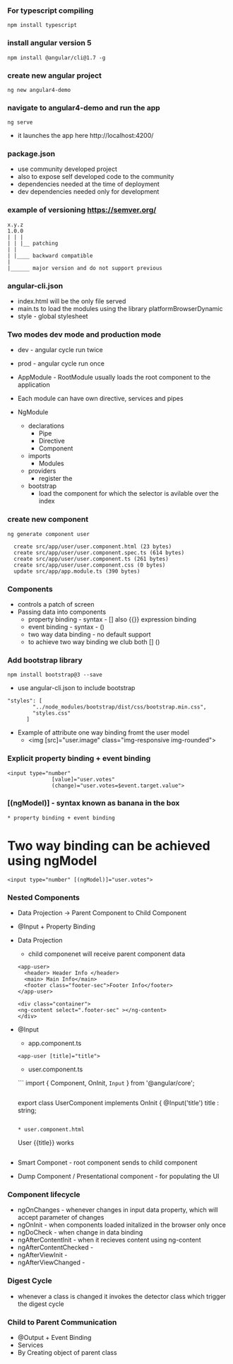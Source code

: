 ### For typescript compiling
`npm install typescript`


### install angular version 5

`npm install @angular/cli@1.7 -g`

### create new angular project
`ng new angular4-demo`

### navigate to angular4-demo and run the app 
`ng serve`

* it launches the app here http://localhost:4200/

### package.json
* use community developed project
* also to expose self developed code to the community
* dependencies
	 needed at the time of deployment
* dev dependencies
	needed only for development
	
### example of versioning https://semver.org/

```
x.y.z
1.0.0
| | |
| | |__ patching
| | 
| |____ backward compatible
|
|______ major version and do not support previous
```



### angular-cli.json
* index.html will be the only file served 
* main.ts to load the modules using the library platformBrowserDynamic
* style - global stylesheet

### Two modes dev mode and production mode
* dev - angular cycle run twice
* prod - angular cycle run once

* AppModule - RootModule usually loads the root component to the application
* Each module can have own directive, services and pipes


* NgModule
	* declarations
		* Pipe
		* Directive
		* Component
	* imports
		* Modules
	* providers
		* register the 
	* bootstrap
		* load the component for which the selector is avilable over the index
		
### create new component

`ng generate component user`

```
  create src/app/user/user.component.html (23 bytes)
  create src/app/user/user.component.spec.ts (614 bytes)
  create src/app/user/user.component.ts (261 bytes)
  create src/app/user/user.component.css (0 bytes)
  update src/app/app.module.ts (390 bytes)
```
  
### Components

* controls a patch of screen
* Passing data into components
	* property binding - syntax - [] also {{}} expression binding
	* event binding - syntax - ()
	* two way data binding - no default support 
	* to achieve two way binding we club both [] ()

### Add bootstrap library
`npm install bootstrap@3 --save`

* use angular-cli.json to include bootstrap 

```
"styles": [
        "../node_modules/bootstrap/dist/css/bootstrap.min.css",
        "styles.css"
      ]
```

* Example of attribute one way binding fromt the user model
	* <img [src]="user.image" class="img-responsive img-rounded">

### Explicit property binding + event binding
	
```
<input type="number" 
              [value]="user.votes"
              (change)="user.votes=$event.target.value">
```

### [(ngModel)] - syntax known as banana in the box
	* property binding + event binding

# Two way binding can be achieved using ngModel

```
<input type="number" [(ngModel)]="user.votes">
```

### Nested Components
* Data Projection -> Parent Component to Child Component
* @Input + Property Binding

* Data Projection
	* <ng-content> </ng-content> child componenet will receive parent component data
	
	```
	<app-user>
	  <header> Header Info </header>
	  <main> Main Info</main>
	  <footer class="footer-sec">Footer Info</footer>
   </app-user>
	```
	
	```
	<div class="container">
    <ng-content select=".footer-sec" ></ng-content>
	</div>
	```
* @Input
	
	* app.component.ts
	
	```
	<app-user [title]="title">
	```
	
	* user.component.ts
	
	``` import { Component, OnInit, `Input` } from '@angular/core';
	```
	
	```
	export class UserComponent implements OnInit {
	@Input('title') title : string;
	```
	
	* user.component.html
	```
	 User {{title}} works
	```
	
* Smart Componet - root component sends to child component
* Dump Component / Presentational component - for populating the UI

### Component lifecycle

* ngOnChanges - whenever changes in input data property, which will accept parameter of changes
* ngOnInit - when components loaded  initalized in the browser only once
* ngDoCheck  - when change in data binding
* ngAfterContentInit - when it recieves content using ng-content
* ngAfterContentChecked - 
* ngAfterViewInit - 
* ngAfterViewChanged - 

### Digest Cycle

* whenever a class is changed it invokes the detector class which trigger the digest cycle

### Child to Parent Communication

* @Output + Event Binding
* Services
* By Creating object of parent class
